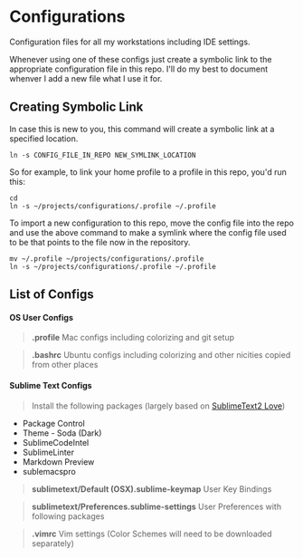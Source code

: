 Configurations
==============

Configuration files for all my workstations including IDE settings.

Whenever using one of these configs just create a symbolic link to the appropriate
configuration file in this repo. I'll do my best to document whenver I add
a new file what I use it for.

## Creating Symbolic Link
In case this is new to you, this command will create a symbolic link at
a specified location.

    ln -s CONFIG_FILE_IN_REPO NEW_SYMLINK_LOCATION

So for example, to link your home profile to a profile in this repo, you'd run this:

    cd
    ln -s ~/projects/configurations/.profile ~/.profile

To import a new configuration to this repo, move the config file into the repo and use
the above command to make a symlink where the config file used to be that points
to the file now in the repository.


    mv ~/.profile ~/projects/configurations/.profile
    ln -s ~/projects/configurations/.profile ~/.profile



## List of Configs

#### OS User Configs

> **.profile** Mac configs including colorizing and git setup

> **.bashrc** Ubuntu configs including colorizing and other nicities copied from other places

#### Sublime Text Configs

> Install the following packages (largely based on [SublimeText2 Love](http://kennethreitz.org/sublime-text-2-love/))
* Package Control
* Theme - Soda (Dark)
* SublimeCodeIntel
* SublimeLinter
* Markdown Preview
* sublemacspro

> **sublimetext/Default (OSX).sublime-keymap** User Key Bindings

> **sublimetext/Preferences.sublime-settings** User Preferences with following packages

> **.vimrc** Vim settings (Color Schemes will need to be downloaded separately)

